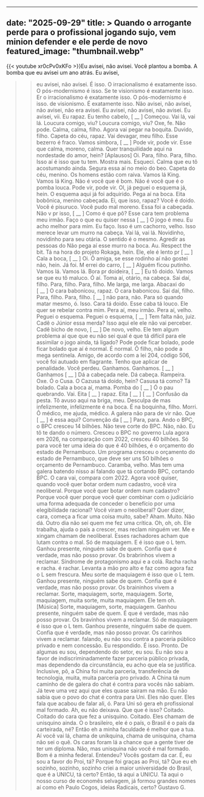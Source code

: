 
---
date: "2025-09-29"
title: > 
    Quando o arrogante perde para o profissional jogando sujo, vem minion defender e ele perde de novo
featured_image: "thumbnail.webp"
---
{{< youtube xr0cPv0xKFo >}}Eu
avisei, não avisei.
Você plantou a bomba. A bomba que eu
avisei um ano atrás. Eu avisei,
>> eu avisei, não avisei.
>> É isso. O irracionalismo
é exatamente isso. O pós-modernismo
é isso. Se te visionismo
é exatamente isso.
Er
o irracionalismo
é exatamente isso. O pós-modernismo
é isso.
de visionismo.
É exatamente isso.
Não avisei, não avisei, não avisei, não
era avisei. Eu avisei, não avisei, não
avisei.
Eu avisei, vii.
Eu rapaz.
Eu
tenho cabelo, [ __ ]
>> Começou.
>> Vai lá, vai lá. Loucura comigo, viu?
Loucura comigo, viu?
>> Oxe, fe.
>> Não pode. Calma, calma, filho.
>> Agora vai pegar na boquita. Duvido,
filho.
Capeta do céu, rapaz. Vai devagar, meu
filho. Esse bezerro é fraco. Vamos
simbora, [ __ ] Pode vir, pode vir.
>> Esse que
>> calma, moreno, calma.
>> Quer tranquilidade aqui na nordestade do
amor, hein?
[Aplausos]
>> Oi.
>> Para, filho. Para, filho. Isso aí é isso
que tu tem. Mostra mais. Esqueci. Calma
que eu tô acostumando ainda.
Segura essa aí no meio do beo.
>> Capeta do céu, menino. Os homens estão
com raiva.
>> Vamos lá King. Vamos lá King. Não é você
que é bom. Não é você que é o pomba
louca. Pode vir, pode vir. Ol, já peguei
o esquema já, hein. O esquema aqui já
foi adquirido. Pega aí na boca. Eita
bobônica, menino
>> cabeçada.
>> Ei, que isso, rapaz?
>> Você é doido. Você é pisuruco. Você pudo
>> mal moreno. Essa foi a cabeçada. Não v
pr isso, [ __ ] Como é que pô? Esse cara
tem problema meu irmão. Faço o que eu
quiser nessa [ __ ] O jogo é meu. Eu
acho melhor para mim. Eu faço. Isso é um
cachorro, velho. Isso merece levar um
murro na cabeça. Vai lá, vai lá.
Novidinho, novidinho para seu otária.
>> O sentido é o mesmo. Agredir as pessoas
do
>> Não pega aí esse murro na boca. Au.
>> Respect the bit. Tá na hora do projeto
Rokaga, hein.
>> Ele, ele é lento pr [ __ ] Cala a
boca, [ __ ] Oi.
>> Ô amiga, se esse rodinho aí não gostei
não, hein.
>> Já foi. M
errei do carro, [ __ ] Alguém ficou
putinho. Vamos lá. Vamos lá. Bora pr
doideira, [ __ ] Eu tô doido. Vamos se
que eu tô maluco.
Ó aí. Toma aí, otário, na cabeça. Sai
daí, filho. Para, filho. Para, filho.
>> Me larga, me larga. Abacaxi do [ __ ]
>> O cara babonicou, rapaz. O cara
babonicou. Sai daí, filho. Para, filho.
Para, filho. [ __ ] não para, não.
Para só quando matar mesmo, ó. Isso.
Cara tá doido. Esse caba tá louco. Ele
quer se rebelar contra mim.
>> Pera aí, meu irmão. Pera aí, velho.
>> Peguei o esquema. Peguei o esquema,
[ __ ]
>> Tem falta não, juiz. Cadê o Júnior essa
merda? Isso aqui ele ele não vai
perceber. Cadê
>> bicho de novo, [ __ ]
>> De novo, velho.
>> Ele tem algum problema aí que que eu não
sei qual é que tá difícil para ele
assimilar o jogo ainda, tá ligado? Pode
pode ficar bolado, pode ficar bolado que
aí é normal. É normal. Ô filho,
não pode a mega
>> sentinela. Amigo, de acordo com a lei
204, código 506, você foi autuado em
flagrante. Tenho que aplicar de
penalidade.
>> Você perdeu.
>> Ganhamos. Ganhamos. [ __ ]
>> Ganhamos [ __ ] Dá a cabeçada nele. Dá
cabeça. Rampeira.
>> Oxe. Ó o Cusa. O Cazusa tá doido, hein?
Casusa tá como? Tá bolado.
>> Cala a boca aí, mama. Pomba do [ __ ]
>> Ó o pau quebrando. Vai. Eita [ __ ]
rapaz. Eita [ __ ]
>> [ __ ]
>> Confusão da pesta.
>> Tô avuso aqui na briga, meu.
>> Desculpa de mas infelizmente,
infelizmente é na boca. É na boquinha,
filho.
>> Morri.
Ô médico, me ajuda, médico.
>> A galera não para de vir não. Que [ __ ]
é essa aqui? Convenção da [ __ ] Para,
para.
Ando o BPC, o BPC cresceu 14 bilhões.
>> Não teve corte do BPC. Não, não. Eu tô
te dando o número.
>> Cresceu
>> o BPC no governo Lula agora
em 2026, na comparação com 2022, cresceu
40 bilhões. Só para você ter uma ideia
do que é 40 bilhões,
é o orçamento do estado de Pernambuco.
Um programa
>> cresceu o orçamento do estado de
Pernambuco, que deve ser uns 50 bilhões
o orçamento de Pernambuco.
>> Caramba, velho. Mas tem uma galera
batendo nisso aí falando que tá cortando
BPC, cortando BPC. O cara vai,
>> compara com 2022. Agora você quiser,
quando você quer botar ordem num
cadastro, você vira neoliberal. Porque
você quer botar ordem num cadastro?
Porque você quer
>> porque você quer combinar com o
judiciário uma forma adequada de
conceder o benefício por uma
elegibilidade
racional? Você viram o neoliberal? Quer
dizer, cara, começa a ficar uma coisa
muito, sabe?
>> Aham.
>> Muito. Não dá. Outro dia não sei quem me
fez uma crítica.
Oh, oh, oh.
Ele trabalha, ajuda o país a crescer,
mas reclam ninguém ver.
Me e xingam chamam de neoliberal.
Esses rachadores acham que lutam contra
o mal. Só de maquiagem. E é isso que o L
tem. Ganhou presente, ninguém sabe de
quem. Confia que é verdade, mas não
posso provar. Os brabrinhos vivem a
reclamar.
Síndrome de protagonismo aqui e a colá.
Racha racha e racha.
é rachar. Levanta a mão pro alto e faz
como agora faz o L sem frescura. Meu
sorte de maquiagem é isso que o L tem.
Ganhou presente, ninguém sabe de quem.
Confia que é verdade, mas não posso
provar. Os braininhos vivem a reclamar.
Sorte, maquiagem, sorte, maquiagem.
Sorte, maquiagem, muita sorte, muita
maquiagem. Ele tem
oh.
[Música]
Sorte, maquiagem, sorte, maquiagem.
Ganhou presente, ninguém sabe de quem.
É que é verdade, mas não posso provar.
Os bravinhos vivem a reclamar.
Só de maquiagem é isso que o L tem.
Ganhou presente, ninguém sabe de quem.
Confia que é verdade, mas não posso
provar. Os carinhos vivem a reclamar.
falando, eu não sou contra a parceria
público privado e nem concessão. Eu
>> respondido. É isso. Pronto.
>> De algumas eu sou, dependendo do setor,
eu sou. Eu não sou a favor de
indiscriminadamente fazer parceria
público privada, mas dependendo da
circunstância, eu acho que ela se
justifica. Inclusive, pô, a China foi
muita parceria,
>> transferência de tecnologia, muita,
muita parceria pro privado. A China tá
num caminho de de
>> galera do chat é contra para vocês não
sabiam. Já teve uma vez aqui que eles
quase sairam na mão. Eu não sabia que o
povo do chat é contra para Uni. Eles não
quer. Eles fala que acabou de falar ali,
ó. Para Uni só gera eh profissional mal
formado. Ah, eu não deixava. Que que é
isso? Coitado. Coitado do cara que fez a
unisquino. Coitado. Eles chamam de
unisquino ainda. O o brasileiro, ele é o
país, o Brasil é o país da carteirada,
né? Então eh a minha faculdade é melhor
que a tua. Aí você vai lá, chama de
unikquina, chama de unisquina, chama não
sei o quê. Os caras foram lá a chance
que a gente tiver de ter um diploma.
Não, mas unisquina não você é mal
formado. Bom é a minha federal.
Entendeu? Vocês gostam da car. É, eu sou
a favor do Proi, tá? Porque foi graças
ao Proi, tá? Que eu eh sozinho, sozinho,
sozinho criei a maior universidade do
Brasil, que é a UNICU, tá certo? Então,
tá aqui a UNICU. Tá aqui o nosso curso
de economês selvagem, já formou grandes
nomes aí como eh Paulo Cogos, ideias
Radicais, certo?
Gustavo G.
